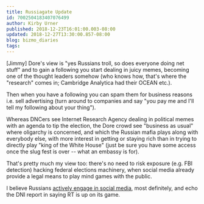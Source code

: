 ```yaml
---
title: Russiagate Update
id: 7002504183407076499
author: Kirby Urner
published: 2018-12-23T16:01:00.003-08:00
updated: 2018-12-27T13:30:00.857-08:00
blog: bizmo_diaries
tags: 
---
```


[Jimmy] Dore's view is "yes Russians 
troll, so does everyone doing net stuff" and to gain a following you 
start dealing in juicy memes, becoming one of the thought leaders somehow 
(who knows how, that's where the "research" comes in; Cambridge 
Analytica had their OCEAN etc.). 

Then when you have a following you can 
spam them for business reasons i.e. sell advertising (turn around to 
companies and say "you pay me and I'll tell my following about your 
thing"). 

Whereas DNCers see Internet Research Agency dealing in 
political memes with an agenda to tip the election, the Dore crowd see 
"business as usual" where oligarchy is concerned, and which the Russian 
mafia plays along with everybody else, with more interest in getting or 
staying rich than in trying to directly play "king of the White House" 
(just be sure you have some access once the slug fest is over -- what an
 embassy is for). 

That's pretty much my view too: there's no need to 
risk exposure (e.g. FBI detection) hacking federal elections machinery, 
when social media already provide a legal means to play mind games with 
the public. 

I believe Russians [actively engage in social media](https://medium.com/@kirbyurner/polysci-a-look-back-at-russiagate-b34e08bb9383), most 
definitely, and echo the DNI report in saying RT is up on its game.

[](https://www.flickr.com/photos/kirbyurner/3890131554/in/photolist-26xTvWw-rETEMR-oCevSK-bviRwD-9BjcKG-9s3TSF-6XAiwP-6VKWzG)